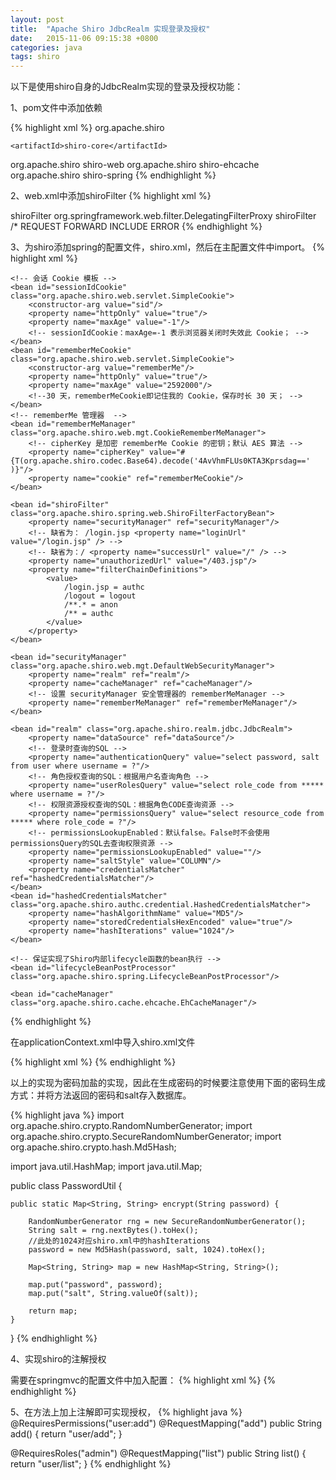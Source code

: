 ```yaml
---
layout: post
title:  "Apache Shiro JdbcRealm 实现登录及授权"
date:   2015-11-06 09:15:38 +0800
categories: java
tags: shiro
---
```

以下是使用shiro自身的JdbcRealm实现的登录及授权功能：

1、pom文件中添加依赖

{% highlight xml %}
<dependency>
	<groupId>org.apache.shiro</groupId>

	<artifactId>shiro-core</artifactId>
</dependency>
<dependency>
	<groupId>org.apache.shiro</groupId>
	<artifactId>shiro-web</artifactId>
</dependency>
<dependency>
	<groupId>org.apache.shiro</groupId>
	<artifactId>shiro-ehcache</artifactId>
</dependency>
<dependency>
	<groupId>org.apache.shiro</groupId>
	<artifactId>shiro-spring</artifactId>
</dependency>
{% endhighlight %}

2、web.xml中添加shiroFilter
{% highlight xml %}
<!-- Shiro Filter -->
<filter>
    <filter-name>shiroFilter</filter-name>
    <filter-class>org.springframework.web.filter.DelegatingFilterProxy</filter-class>
</filter>
<filter-mapping>
    <filter-name>shiroFilter</filter-name>
    <url-pattern>/*</url-pattern>
    <dispatcher>REQUEST</dispatcher>
    <dispatcher>FORWARD</dispatcher>
    <dispatcher>INCLUDE</dispatcher>
    <dispatcher>ERROR</dispatcher>
</filter-mapping>
{% endhighlight %}

3、为shiro添加spring的配置文件，shiro.xml，然后在主配置文件中import。
{% highlight xml %}
<?xml version="1.0" encoding="UTF-8"?>
<beans xmlns="http://www.springframework.org/schema/beans"
       xmlns:xsi="http://www.w3.org/2001/XMLSchema-instance"
       xsi:schemaLocation="
            http://www.springframework.org/schema/beans
            http://www.springframework.org/schema/beans/spring-beans.xsd">

    <!-- 会话 Cookie 模板 -->
    <bean id="sessionIdCookie" class="org.apache.shiro.web.servlet.SimpleCookie">
        <constructor-arg value="sid"/>
        <property name="httpOnly" value="true"/>
        <property name="maxAge" value="-1"/>
        <!-- sessionIdCookie：maxAge=-1 表示浏览器关闭时失效此 Cookie； -->
    </bean>
    <bean id="rememberMeCookie" class="org.apache.shiro.web.servlet.SimpleCookie">
        <constructor-arg value="rememberMe"/>
        <property name="httpOnly" value="true"/>
        <property name="maxAge" value="2592000"/>
        <!--30 天，rememberMeCookie即记住我的 Cookie，保存时长 30 天； -->
    </bean>
    <!-- rememberMe 管理器  -->
    <bean id="rememberMeManager" class="org.apache.shiro.web.mgt.CookieRememberMeManager">
        <!-- cipherKey 是加密 rememberMe Cookie 的密钥；默认 AES 算法 -->
        <property name="cipherKey" value="#{T(org.apache.shiro.codec.Base64).decode('4AvVhmFLUs0KTA3Kprsdag==' )}"/>
        <property name="cookie" ref="rememberMeCookie"/>
    </bean>

    <bean id="shiroFilter" class="org.apache.shiro.spring.web.ShiroFilterFactoryBean">
        <property name="securityManager" ref="securityManager"/>
        <!-- 缺省为： /login.jsp <property name="loginUrl" value="/login.jsp" /> -->
        <!-- 缺省为：/ <property name="successUrl" value="/" /> -->
        <property name="unauthorizedUrl" value="/403.jsp"/>
        <property name="filterChainDefinitions">
            <value>
                /login.jsp = authc
                /logout = logout
                /**.* = anon
                /** = authc
            </value>
        </property>
    </bean>

    <bean id="securityManager" class="org.apache.shiro.web.mgt.DefaultWebSecurityManager">
        <property name="realm" ref="realm"/>
        <property name="cacheManager" ref="cacheManager"/>
        <!-- 设置 securityManager 安全管理器的 rememberMeManager -->
        <property name="rememberMeManager" ref="rememberMeManager"/>
    </bean>

    <bean id="realm" class="org.apache.shiro.realm.jdbc.JdbcRealm">
        <property name="dataSource" ref="dataSource"/>
        <!-- 登录时查询的SQL -->
        <property name="authenticationQuery" value="select password, salt from user where username = ?"/>
        <!-- 角色授权查询的SQL：根据用户名查询角色 -->
        <property name="userRolesQuery" value="select role_code from ***** where username = ?"/>
        <!-- 权限资源授权查询的SQL：根据角色CODE查询资源 -->
        <property name="permissionsQuery" value="select resource_code from ***** where role_code = ?"/>
        <!-- permissionsLookupEnabled：默认false。False时不会使用permissionsQuery的SQL去查询权限资源 -->
        <property name="permissionsLookupEnabled" value=""/>
        <property name="saltStyle" value="COLUMN"/>
        <property name="credentialsMatcher" ref="hashedCredentialsMatcher"/>
    </bean>
    <bean id="hashedCredentialsMatcher" class="org.apache.shiro.authc.credential.HashedCredentialsMatcher">
        <property name="hashAlgorithmName" value="MD5"/>
        <property name="storedCredentialsHexEncoded" value="true"/>
        <property name="hashIterations" value="1024"/>
    </bean>

    <!-- 保证实现了Shiro内部lifecycle函数的bean执行 -->
    <bean id="lifecycleBeanPostProcessor" class="org.apache.shiro.spring.LifecycleBeanPostProcessor"/>

    <bean id="cacheManager" class="org.apache.shiro.cache.ehcache.EhCacheManager"/>

</beans>
{% endhighlight %}

在applicationContext.xml中导入shiro.xml文件

{% highlight xml %}
<import resource="classpath:shiro/shiro.xml" />
{% endhighlight %}

以上的实现为密码加盐的实现，因此在生成密码的时候要注意使用下面的密码生成方式：并将方法返回的密码和salt存入数据库。

{% highlight java %}
import org.apache.shiro.crypto.RandomNumberGenerator;
import org.apache.shiro.crypto.SecureRandomNumberGenerator;
import org.apache.shiro.crypto.hash.Md5Hash;

import java.util.HashMap;
import java.util.Map;

public class PasswordUtil {

    public static Map<String, String> encrypt(String password) {

        RandomNumberGenerator rng = new SecureRandomNumberGenerator();
        String salt = rng.nextBytes().toHex();
        //此处的1024对应shiro.xml中的hashIterations
        password = new Md5Hash(password, salt, 1024).toHex();

        Map<String, String> map = new HashMap<String, String>();

        map.put("password", password);
        map.put("salt", String.valueOf(salt));

        return map;
    }

}
{% endhighlight %}

4、实现shiro的注解授权

需要在springmvc的配置文件中加入配置：
{% highlight xml %}
<bean class="org.springframework.aop.framework.autoproxy.DefaultAdvisorAutoProxyCreator" depends-on="lifecycleBeanPostProcessor"/>
<bean class="org.apache.shiro.spring.security.interceptor.AuthorizationAttributeSourceAdvisor">
	<property name="securityManager" ref="securityManager"/>
</bean>
{% endhighlight %}

5、在方法上加上注解即可实现授权，
{% highlight java %}
@RequiresPermissions("user:add")
@RequestMapping("add")
public String add() {
    return "user/add";
}

@RequiresRoles("admin")
@RequestMapping("list")
public String list() {
    return "user/list";
}
{% endhighlight %}